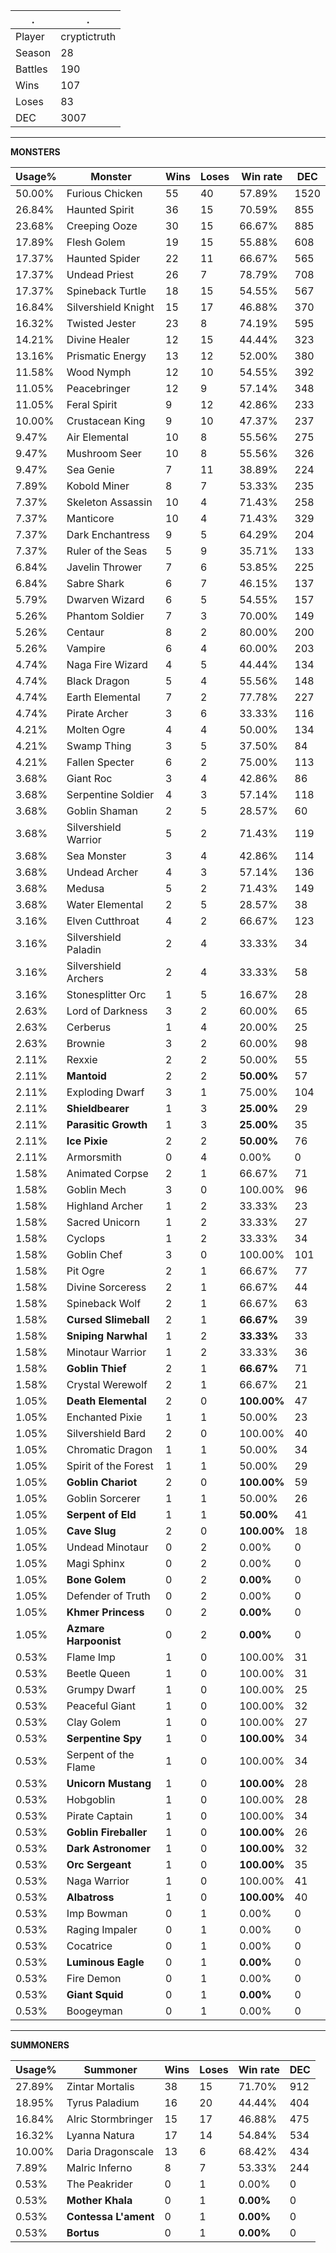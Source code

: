 .|.
|-|-
Player|cryptictruth
Season|28
Battles|190
Wins|107
Loses|83
DEC|3007

---
**MONSTERS**

Usage%|Monster|Wins|Loses|Win rate|DEC|
-|-|-|-|-|-|
50.00%|Furious Chicken|55|40|57.89%|1520|
26.84%|Haunted Spirit|36|15|70.59%|855|
23.68%|Creeping Ooze|30|15|66.67%|885|
17.89%|Flesh Golem|19|15|55.88%|608|
17.37%|Haunted Spider|22|11|66.67%|565|
17.37%|Undead Priest|26|7|78.79%|708|
17.37%|Spineback Turtle|18|15|54.55%|567|
16.84%|Silvershield Knight|15|17|46.88%|370|
16.32%|Twisted Jester|23|8|74.19%|595|
14.21%|Divine Healer|12|15|44.44%|323|
13.16%|Prismatic Energy|13|12|52.00%|380|
11.58%|Wood Nymph|12|10|54.55%|392|
11.05%|Peacebringer|12|9|57.14%|348|
11.05%|Feral Spirit|9|12|42.86%|233|
10.00%|Crustacean King|9|10|47.37%|237|
9.47%|Air Elemental|10|8|55.56%|275|
9.47%|Mushroom Seer|10|8|55.56%|326|
9.47%|Sea Genie|7|11|38.89%|224|
7.89%|Kobold Miner|8|7|53.33%|235|
7.37%|Skeleton Assassin|10|4|71.43%|258|
7.37%|Manticore|10|4|71.43%|329|
7.37%|Dark Enchantress|9|5|64.29%|204|
7.37%|Ruler of the Seas|5|9|35.71%|133|
6.84%|Javelin Thrower|7|6|53.85%|225|
6.84%|Sabre Shark|6|7|46.15%|137|
5.79%|Dwarven Wizard|6|5|54.55%|157|
5.26%|Phantom Soldier|7|3|70.00%|149|
5.26%|Centaur|8|2|80.00%|200|
5.26%|Vampire|6|4|60.00%|203|
4.74%|Naga Fire Wizard|4|5|44.44%|134|
4.74%|Black Dragon|5|4|55.56%|148|
4.74%|Earth Elemental|7|2|77.78%|227|
4.74%|Pirate Archer|3|6|33.33%|116|
4.21%|Molten Ogre|4|4|50.00%|134|
4.21%|Swamp Thing|3|5|37.50%|84|
4.21%|Fallen Specter|6|2|75.00%|113|
3.68%|Giant Roc|3|4|42.86%|86|
3.68%|Serpentine Soldier|4|3|57.14%|118|
3.68%|Goblin Shaman|2|5|28.57%|60|
3.68%|Silvershield Warrior|5|2|71.43%|119|
3.68%|Sea Monster|3|4|42.86%|114|
3.68%|Undead Archer|4|3|57.14%|136|
3.68%|Medusa|5|2|71.43%|149|
3.68%|Water Elemental|2|5|28.57%|38|
3.16%|Elven Cutthroat|4|2|66.67%|123|
3.16%|Silvershield Paladin|2|4|33.33%|34|
3.16%|Silvershield Archers|2|4|33.33%|58|
3.16%|Stonesplitter Orc|1|5|16.67%|28|
2.63%|Lord of Darkness|3|2|60.00%|65|
2.63%|Cerberus|1|4|20.00%|25|
2.63%|Brownie|3|2|60.00%|98|
2.11%|Rexxie|2|2|50.00%|55|
2.11%|**Mantoid**|2|2|**50.00%**|57|
2.11%|Exploding Dwarf|3|1|75.00%|104|
2.11%|**Shieldbearer**|1|3|**25.00%**|29|
2.11%|**Parasitic Growth**|1|3|**25.00%**|35|
2.11%|**Ice Pixie**|2|2|**50.00%**|76|
2.11%|Armorsmith|0|4|0.00%|0|
1.58%|Animated Corpse|2|1|66.67%|71|
1.58%|Goblin Mech|3|0|100.00%|96|
1.58%|Highland Archer|1|2|33.33%|23|
1.58%|Sacred Unicorn|1|2|33.33%|27|
1.58%|Cyclops|1|2|33.33%|34|
1.58%|Goblin Chef|3|0|100.00%|101|
1.58%|Pit Ogre|2|1|66.67%|77|
1.58%|Divine Sorceress|2|1|66.67%|44|
1.58%|Spineback Wolf|2|1|66.67%|63|
1.58%|**Cursed Slimeball**|2|1|**66.67%**|39|
1.58%|**Sniping Narwhal**|1|2|**33.33%**|33|
1.58%|Minotaur Warrior|1|2|33.33%|36|
1.58%|**Goblin Thief**|2|1|**66.67%**|71|
1.58%|Crystal Werewolf|2|1|66.67%|21|
1.05%|**Death Elemental**|2|0|**100.00%**|47|
1.05%|Enchanted Pixie|1|1|50.00%|23|
1.05%|Silvershield Bard|2|0|100.00%|40|
1.05%|Chromatic Dragon|1|1|50.00%|34|
1.05%|Spirit of the Forest|1|1|50.00%|29|
1.05%|**Goblin Chariot**|2|0|**100.00%**|59|
1.05%|Goblin Sorcerer|1|1|50.00%|26|
1.05%|**Serpent of Eld**|1|1|**50.00%**|41|
1.05%|**Cave Slug**|2|0|**100.00%**|18|
1.05%|Undead Minotaur|0|2|0.00%|0|
1.05%|Magi Sphinx|0|2|0.00%|0|
1.05%|**Bone Golem**|0|2|**0.00%**|0|
1.05%|Defender of Truth|0|2|0.00%|0|
1.05%|**Khmer Princess**|0|2|**0.00%**|0|
1.05%|**Azmare Harpoonist**|0|2|**0.00%**|0|
0.53%|Flame Imp|1|0|100.00%|31|
0.53%|Beetle Queen|1|0|100.00%|31|
0.53%|Grumpy Dwarf|1|0|100.00%|25|
0.53%|Peaceful Giant|1|0|100.00%|32|
0.53%|Clay Golem|1|0|100.00%|27|
0.53%|**Serpentine Spy**|1|0|**100.00%**|34|
0.53%|Serpent of the Flame|1|0|100.00%|34|
0.53%|**Unicorn Mustang**|1|0|**100.00%**|28|
0.53%|Hobgoblin|1|0|100.00%|28|
0.53%|Pirate Captain|1|0|100.00%|34|
0.53%|**Goblin Fireballer**|1|0|**100.00%**|26|
0.53%|**Dark Astronomer**|1|0|**100.00%**|32|
0.53%|**Orc Sergeant**|1|0|**100.00%**|35|
0.53%|Naga Warrior|1|0|100.00%|41|
0.53%|**Albatross**|1|0|**100.00%**|40|
0.53%|Imp Bowman|0|1|0.00%|0|
0.53%|Raging Impaler|0|1|0.00%|0|
0.53%|Cocatrice|0|1|0.00%|0|
0.53%|**Luminous Eagle**|0|1|**0.00%**|0|
0.53%|Fire Demon|0|1|0.00%|0|
0.53%|**Giant Squid**|0|1|**0.00%**|0|
0.53%|Boogeyman|0|1|0.00%|0|

---
**SUMMONERS**

Usage%|Summoner|Wins|Loses|Win rate|DEC|
-|-|-|-|-|-|
27.89%|Zintar Mortalis|38|15|71.70%|912|
18.95%|Tyrus Paladium|16|20|44.44%|404|
16.84%|Alric Stormbringer|15|17|46.88%|475|
16.32%|Lyanna Natura|17|14|54.84%|534|
10.00%|Daria Dragonscale|13|6|68.42%|434|
7.89%|Malric Inferno|8|7|53.33%|244|
0.53%|The Peakrider|0|1|0.00%|0|
0.53%|**Mother Khala**|0|1|**0.00%**|0|
0.53%|**Contessa L'ament**|0|1|**0.00%**|0|
0.53%|**Bortus**|0|1|**0.00%**|0|
